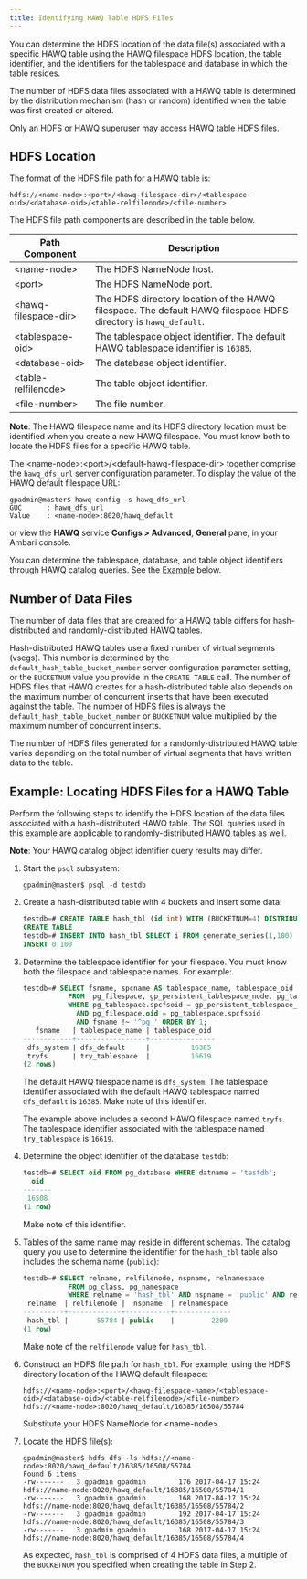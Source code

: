 ```yaml
---
title: Identifying HAWQ Table HDFS Files
---
```


<!--
Licensed to the Apache Software Foundation (ASF) under one
or more contributor license agreements.  See the NOTICE file
distributed with this work for additional information
regarding copyright ownership.  The ASF licenses this file
to you under the Apache License, Version 2.0 (the
"License"); you may not use this file except in compliance
with the License.  You may obtain a copy of the License at

  http://www.apache.org/licenses/LICENSE-2.0

Unless required by applicable law or agreed to in writing,
software distributed under the License is distributed on an
"AS IS" BASIS, WITHOUT WARRANTIES OR CONDITIONS OF ANY
KIND, either express or implied.  See the License for the
specific language governing permissions and limitations
under the License.
-->

You can determine the HDFS location of the data file(s) associated with a specific HAWQ table using the HAWQ filespace HDFS location, the table identifier, and the identifiers for the tablespace and database in which the table resides. 

The number of HDFS data files associated with a HAWQ table is determined by the distribution mechanism (hash or random) identified when the table was first created or altered.

Only an HDFS or HAWQ superuser may access HAWQ table HDFS files.

## <a id="idhdfsloc"></a> HDFS Location

The format of the HDFS file path for a HAWQ table is:

``` pre
hdfs://<name-node>:<port>/<hawq-filespace-dir>/<tablespace-oid>/<database-oid>/<table-relfilenode>/<file-number>
```

The HDFS file path components are described in the table below.

|   Path Component   | Description  |
|---------------------|----------------------------|
| \<name-node\>  |  The HDFS NameNode host.  |
| \<port\>  |  The HDFS NameNode port. |
| \<hawq-filespace-dir\>  |  The HDFS directory location of the HAWQ filespace. The default HAWQ filespace HDFS directory is `hawq_default`. |
| \<tablespace-oid\>  |  The tablespace object identifier. The default HAWQ tablespace identifier is `16385`. |
| \<database-oid\>  |  The database object identifier. |
| \<table-relfilenode\>  |  The table object identifier. |
| \<file-number\>  |  The file number. |

**Note**: The HAWQ filespace name and its HDFS directory location must be identified when you create a new HAWQ filespace. You must know both to locate the HDFS files for a specific HAWQ table.

The \<name-node\>:\<port\>/\<default-hawq-filespace-dir\> together comprise the `hawq_dfs_url` server configuration parameter. To display the value of the HAWQ default filespace URL:

``` shell
gpadmin@master$ hawq config -s hawq_dfs_url
GUC      : hawq_dfs_url
Value    : <name-node>:8020/hawq_default
```

or view the **HAWQ** service **Configs > Advanced**, **General** pane, in your Ambari console.

You can determine the tablespace, database, and table object identifiers through HAWQ catalog queries. See the [Example](#ex_hdfslochash) below.


## <a id="idnumfiles"></a> Number of Data Files

The number of data files that are created for a HAWQ table differs for hash-distributed and randomly-distributed HAWQ tables.

Hash-distributed HAWQ tables use a fixed number of virtual segments (vsegs). This number is determined by the `default_hash_table_bucket_number` server configuration parameter setting, or the `BUCKETNUM` value you provide in the `CREATE TABLE` call. The number of HDFS files that HAWQ creates for a hash-distributed table also depends on the maximum number of concurrent inserts that have been executed against the table. The number of HDFS files is always the `default_hash_table_bucket_number` or `BUCKETNUM` value multiplied by the maximum number of concurrent inserts.

The number of HDFS files generated for a randomly-distributed HAWQ table varies depending on the total number of virtual segments that have written data to the table.


## <a id="ex_hdfslochash"></a> Example: Locating HDFS Files for a HAWQ Table

Perform the following steps to identify the HDFS location of the data files associated with a hash-distributed HAWQ table. The SQL queries used in this example are applicable to randomly-distributed HAWQ tables as well.

**Note**: Your HAWQ catalog object identifier query results may differ.

1. Start the `psql` subsystem:

    ``` shell
    gpadmin@master$ psql -d testdb
    ```
    
2. Create a hash-distributed table with 4 buckets and insert some data:

    ``` sql
    testdb=# CREATE TABLE hash_tbl (id int) WITH (BUCKETNUM=4) DISTRIBUTED BY (id);
    CREATE TABLE
    testdb=# INSERT INTO hash_tbl SELECT i FROM generate_series(1,100) AS i;
    INSERT 0 100
    ```

4. Determine the tablespace identifier for your filespace. You must know both the filespace and tablespace names. For example:

    ``` sql
    testdb=# SELECT fsname, spcname AS tablespace_name, tablespace_oid 
               FROM  pg_filespace, gp_persistent_tablespace_node, pg_tablespace 
               WHERE pg_tablespace.spcfsoid = gp_persistent_tablespace_node.filespace_oid 
                 AND pg_filespace.oid = pg_tablespace.spcfsoid 
                 AND fsname !~ '^pg_' ORDER BY 1;
       fsname   | tablespace_name | tablespace_oid 
    ------------+-----------------+----------------
     dfs_system | dfs_default     |          16385
     tryfs      | try_tablespace  |          16619
    (2 rows)
    ```
    
    The default HAWQ filespace name is `dfs_system`. The tablespace identifier associated with the default HAWQ tablespace named `dfs_default` is `16385`. Make note of this identifier.
    
    The example above includes a second HAWQ filespace named `tryfs`. The tablespace identifier associated with the tablespace named `try_tablespace` is `16619`.
    
3. Determine the object identifier of the database `testdb`:

    ``` sql
    testdb=# SELECT oid FROM pg_database WHERE datname = 'testdb';
      oid  
    -------
     16508
    (1 row)
    ```
    
    Make note of this identifier.
    
4.  Tables of the same name may reside in different schemas. The catalog query you use to determine the identifier for the `hash_tbl` table also includes the schema name (`public`):

    ``` sql
    testdb=# SELECT relname, relfilenode, nspname, relnamespace  
               FROM pg_class, pg_namespace  
               WHERE relname = 'hash_tbl' AND nspname = 'public' AND relnamespace=pg_namespace.oid;
     relname  | relfilenode |  nspname  | relnamespace 
    ----------+-------------+-----------+--------------
     hash_tbl |       55784 | public    |         2200
    (1 row)
    ```
    
    Make note of the `relfilenode` value for `hash_tbl`.

4. Construct an HDFS file path for `hash_tbl`. For example, using the HDFS directory location of the HAWQ default filespace:

    ``` pre
    hdfs://<name-node>:<port>/<hawq-filespace-name>/<tablespace-oid>/<database-oid>/<table-relfilenode>/<file-number>
    hdfs://<name-node>:8020/hawq_default/16385/16508/55784
    ```
    
    Substitute your HDFS NameNode for \<name-node\>.

4. Locate the HDFS file(s):

    ``` shell
    gpadmin@master$ hdfs dfs -ls hdfs://<name-node>:8020/hawq_default/16385/16508/55784
    Found 6 items
    -rw-------   3 gpadmin gpadmin        176 2017-04-17 15:24 hdfs://name-node:8020/hawq_default/16385/16508/55784/1
    -rw-------   3 gpadmin gpadmin        168 2017-04-17 15:24 hdfs://name-node:8020/hawq_default/16385/16508/55784/2
    -rw-------   3 gpadmin gpadmin        192 2017-04-17 15:24 hdfs://name-node:8020/hawq_default/16385/16508/55784/3
    -rw-------   3 gpadmin gpadmin        168 2017-04-17 15:24 hdfs://name-node:8020/hawq_default/16385/16508/55784/4
    ```
    
    As expected, `hash_tbl` is comprised of 4 HDFS data files, a multiple of the `BUCKETNUM` you specified when creating the table in Step 2.
